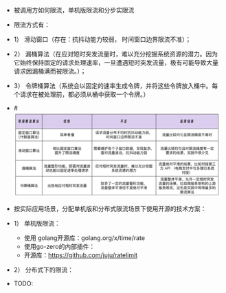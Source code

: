 * 被调用方如何限流，单机版限流和分步实限流
* 限流方式有：
* 1） 滑动窗口（存在：抗抖动能力较弱， 时间窗口边界限流不准）；
* 2） 漏桶算法（在应对短时突发流量时，难以充分挖掘系统资源的潜力。因为它始终保持固定的请求处理速率，一旦遭遇短时突发流量，极有可能导致大量请求因漏桶满而被限流。）；
* 3） 令牌桶算法（系统会以固定的速率生成令牌，并将这些令牌放入桶中。每个请求在被处理前，都必须从桶中获取一个令牌。）
* #![limit-rate](限流器简单总结.jpeg)
* 按实际应用场景，分配单机版和分布式限流场景下使用开源的技术方案：
* 1） 单机版限流：
   * 使用 golang开源库：golang.org/x/time/rate
   * 使用go-zero的内部插件：
   * 开源库：https://github.com/juju/ratelimit

* 2） 分布式下的限流：
* TODO: